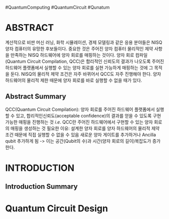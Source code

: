 #QuantumComputing #QuantumCircuit #Qunatum  
# ABSTRACT
계산적으로 비싼 머신 러닝, 화학 시뮬레이션, 경제 모델링과 같은 응용 분야들은 NISQ 양자 컴퓨터의 유망한 후보들이다. 중요한 것은 주어진 양자 컴퓨터 물리적인 제약 사항을 만족하는 NISQ 하드웨어에 양자 회로를 매핑하는 것이다. 양자 회로 컴파일(Quantum Circuit Compilation, QCC)은 합리적인 신뢰도의 결과가 나오도록 주어진 하드웨어 플랫폼에서 실행할 수 있는 양자 회로를 실현 가능하게 매핑하는 것에 그 목적을 둔다. NISQ의 물리적 제약 조건은 자주 바뀌어서 QCC도 자주 진행해야 한다. 양자 하드웨어의 물리적 제한 때문에 양자 회로를 바로 실행할 수 없을 때가 있다.
## Abstract Summary
QCC(Quantum Circuit Compilation): 양자 회로를 주어진 하드웨어 플랫폼에서 실행할 수 있고, 합리적인신뢰도(acceptable confidence)의 결과를 얻을 수 있도록 구현 가능한 매핑을 진행하는 것
	 $i.e.$ QCC란 주어진 하드웨어에서 구현할 수 있는 양자 회로의 매핑을 생성하는 것
	필요한 이유: 설계한 양자 회로를 양자 하드웨어의 물리적 제약 조건 때문에 직접 실행할 수 없을 수 있음
	새로운 양자 게이트를 추가하거나 Ancilla qubit 추가하게 됨
		-> 이는 공간(Qubit의 수)과 시간(양자 회로의 길이)복잡도가 증가한다.

# INTRODUCTION

## Introduction Summary
# Quantum Circuit Design
